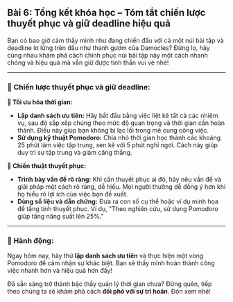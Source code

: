 ## Bài 6: Tổng kết khóa học – Tóm tắt chiến lược thuyết phục và giữ deadline hiệu quả

Bạn có bao giờ cảm thấy mình như đang chiến đấu với cả một núi bài tập và deadline lơ lửng trên đầu như thanh gươm của Damocles? Đừng lo, hãy cùng nhau khám phá cách chinh phục núi bài tập này một cách nhanh chóng và hiệu quả mà vẫn giữ được tinh thần vui vẻ nhé!

---

### 📌 Chiến lược thuyết phục và giữ deadline:

**🔹 Tối ưu hóa thời gian:**
- **Lập danh sách ưu tiên:** Hãy bắt đầu bằng việc liệt kê tất cả các nhiệm vụ, sau đó sắp xếp chúng theo mức độ quan trọng và thời gian cần hoàn thành. Điều này giúp bạn không bị lạc lối trong mê cung công việc.
- **Sử dụng kỹ thuật Pomodoro:** Chia nhỏ thời gian học thành các khoảng 25 phút làm việc tập trung, xen kẽ với 5 phút nghỉ ngơi. Cách này giúp duy trì sự tập trung và giảm căng thẳng.

**🔹 Chiến thuật thuyết phục:**
- **Trình bày vấn đề rõ ràng:** Khi cần thuyết phục ai đó, hãy nêu vấn đề và giải pháp một cách rõ ràng, dễ hiểu. Mọi người thường dễ đồng ý hơn khi họ hiểu rõ lợi ích của việc bạn đề xuất.
- **Dùng số liệu và dẫn chứng:** Đưa ra con số cụ thể hoặc ví dụ minh họa để tăng tính thuyết phục. Ví dụ, "Theo nghiên cứu, sử dụng Pomodoro giúp tăng năng suất lên 25%."

---

### 🚀 Hành động:

Ngay hôm nay, hãy thử **lập danh sách ưu tiên** và thực hiện một vòng Pomodoro để cảm nhận sự khác biệt. Bạn sẽ thấy mình hoàn thành công việc nhanh hơn và hiệu quả hơn đấy!

Đã sẵn sàng trở thành bậc thầy quản lý thời gian chưa? Đừng quên, tiếp theo chúng ta sẽ khám phá cách **đối phó với sự trì hoãn**. Đón xem nhé!